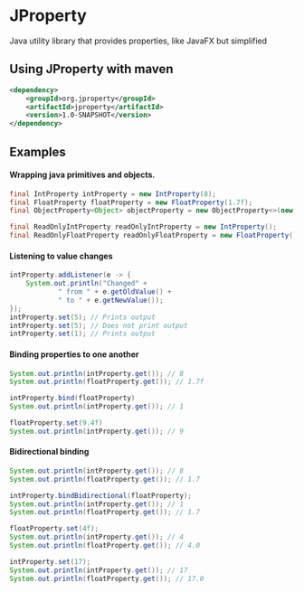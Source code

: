 # JProperty
Java utility library that provides properties, like JavaFX but simplified

## Using JProperty with maven
```xml
<dependency>
    <groupId>org.jproperty</groupId>
    <artifactId>jproperty</artifactId>
    <version>1.0-SNAPSHOT</version>
</dependency>
```

## Examples

#### Wrapping java primitives and objects.

```java
final IntProperty intProperty = new IntProperty(8);
final FloatProperty floatProperty = new FloatProperty(1.7f);
final ObjectProperty<Object> objectProperty = new ObjectProperty<>(new Object());

final ReadOnlyIntProperty readOnlyIntProperty = new IntProperty();
final ReadOnlyFloatProperty readOnlyFloatProperty = new FloatProperty();
```
#### Listening to value changes
```java
intProperty.addListener(e -> {
    System.out.println("Changed" +
            " from " + e.getOldValue() +
            " to " + e.getNewValue());
});
intProperty.set(5); // Prints output
intProperty.set(5); // Does not print output
intProperty.set(1); // Prints output
```
#### Binding properties to one another
```java
System.out.println(intProperty.get()); // 8
System.out.println(floatProperty.get()); // 1.7f

intProperty.bind(floatProperty)
System.out.println(intProperty.get()); // 1

floatProperty.set(9.4f)
System.out.println(intProperty.get()); // 9
```
#### Bidirectional binding
```java
System.out.println(intProperty.get()); // 8
System.out.println(floatProperty.get()); // 1.7

intProperty.bindBidirectional(floatProperty);
System.out.println(intProperty.get()); // 1
System.out.println(floatProperty.get()); // 1.7

floatProperty.set(4f);
System.out.println(intProperty.get()); // 4
System.out.println(floatProperty.get()); // 4.0

intProperty.set(17);
System.out.println(intProperty.get()); // 17 
System.out.println(floatProperty.get()); // 17.0
```